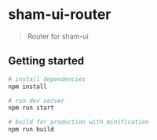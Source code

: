 # sham-ui-router

> Router for sham-ui

## Getting started

``` bash
# install dependencies
npm install

# run dev server
npm run start

# build for production with minification
npm run build
```